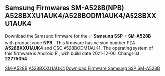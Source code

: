 <h2>Samsung Firmwares SM-A528B(NPB) A528BXXU1AUK4/A528BODM1AUK4/A528BXXU1AUK4</h2>
Download the Samsung firmware for the ✅ <strong>Samsung SSP </strong> ⭐ <strong>SM-A528B</strong> with product code <strong>NPB</strong> . This firmware has version number PDA <strong>A528BXXU1AUK4</strong> and CSC A528BODM1AUK4. The operating system of this firmware is Android R , with build date 2021-12-06. Changelist <strong>22775054</strong>.


[SM-A528B](https://samfirm.shop/samsung/model/SM-A528B)
[A528BXXU1AUK4](https://samfirm.shop/samsung/pda/A528BXXU1AUK4)
[Download Firmware Samsung SSP SM-A528B](https://samfirm.shop/samsung/firmware/480732)
